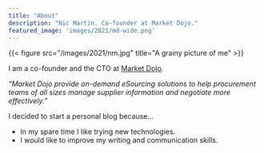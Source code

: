 ```yaml
---
title: "About"
description: "Nic Martin. Co-founder at Market Dojo."
featured_image: 'images/2021/md-wide.png'
---
```

{{< figure src="/images/2021/nm.jpg" title="A grainy picture of me" >}}

I am a co-founder and the CTO at [Market Dojo](https://www.marketdojo.com).

 _“Market Dojo provide on-demand eSourcing solutions to help procurement teams of all sizes manage supplier information and negotiate more effectively.”_

I decided to start a personal blog because...
- In my spare time I like trying new technologies.
- I would like to improve my writing and communication skills.



